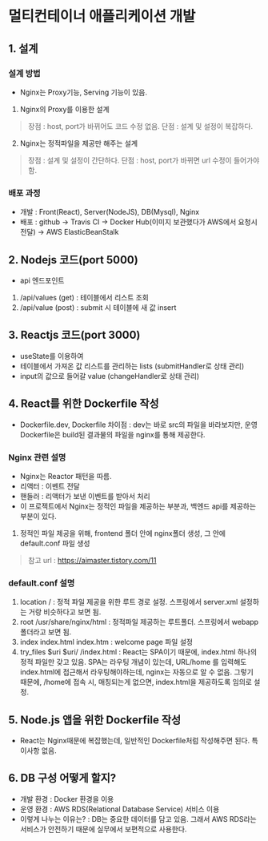 # 멀티컨테이너 애플리케이션 개발

## 1. 설계
### 설계 방법
- Nginx는 Proxy기능, Serving 기능이 있음.
1. Nginx의 Proxy를 이용한 설계
> 장점 : host, port가 바뀌어도 코드 수정 없음.
> 단점 : 설계 및 설정이 복잡하다.
2. Nginx는 정적파일을 제공만 해주는 설계
> 장점 : 설계 및 설정이 간단하다.
> 단점 : host, port가 바뀌면 url 수정이 들어가야함.

### 배포 과정
- 개발 : Front(React), Server(NodeJS), DB(Mysql), Nginx
- 배포 : github -> Travis CI -> Docker Hub(이미지 보관했다가 AWS에서 요청시 전달) -> AWS ElasticBeanStalk

## 2. Nodejs 코드(port 5000)
- api 엔드포인트
1. /api/values (get) : 테이블에서 리스트 조회
2. /api/value (post) : submit 시 테이블에 새 값 insert

## 3. Reactjs 코드(port 3000)
- useState를 이용하여
- 테이블에서 가져온 값 리스트를 관리하는 lists (submitHandler로 상태 관리)
- input의 값으로 들어갈 value (changeHandler로 상태 관리)

## 4. React를 위한 Dockerfile 작성
- Dockerfile.dev, Dockerfile 차이점 : dev는 바로 src의 파일을 바라보지만, 운영 Dockerfile은 build된 결과물의 파일을 nginx를 통해 제공한다.
### Nginx 관련 설명
- Nginx는 Reactor 패턴을 따름.
- 리액터 : 이벤트 전달
- 핸들러 : 리액터가 보낸 이벤트를 받아서 처리
- 이 프로젝트에서 Nginx는 정적인 파일을 제공하는 부분과, 백엔드 api를 제공하는 부분이 있다.
1. 정적인 파일 제공을 위해, frontend 폴더 안에 nginx폴더 생성, 그 안에 default.conf 파일 생성
> 참고 url : https://aimaster.tistory.com/11

### default.conf 설명
1. location / : 정적 파일 제공을 위한 루트 경로 설정. 스프링에서 server.xml 설정하는 거랑 비슷하다고 보면 됨.
2. root /usr/share/nginx/html : 정적파일 제공하는 루트폴더. 스프링에서 webapp폴더라고 보면 됨.
3. index index.html index.htm : welcome page 파일 설정
4. try_files $uri $uri/ /index.html : React는 SPA이기 때문에, index.html 하나의 정적 파일만 갖고 있음.
  SPA는 라우팅 개념이 있는데, URL/home 를 입력해도 index.html에 접근해서 라우팅해야하는데, nginx는 자동으로 알 수 없음.
  그렇기 때문에, /home에 접속 시, 매칭되는게 없으면, index.html을 제공하도록 임의로 설정.

## 5. Node.js 앱을 위한 Dockerfile 작성
- React는 Nginx때문에 복잡했는데, 일반적인 Dockerfile처럼 작성해주면 된다. 특이사항 없음.

## 6. DB 구성 어떻게 할지?
- 개발 환경 : Docker 환경을 이용
- 운영 환경 : AWS RDS(Relational Database Service) 서비스 이용
- 이렇게 나누는 이유는? : DB는 중요한 데이터를 담고 있음. 그래서 AWS RDS라는 서비스가 안전하기 때문에 실무에서 보편적으로 사용한다.


